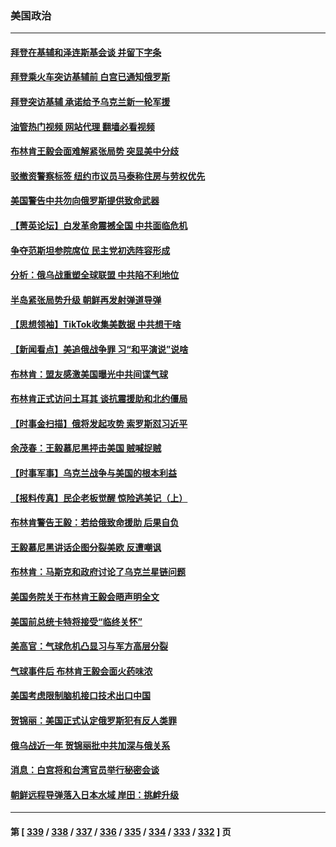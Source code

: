 ### 美国政治
---
#### [拜登在基辅和泽连斯基会谈 并留下字条](../../pages/ncid1078159/n13934265.md?02210445) 
#### [拜登乘火车突访基辅前 白宫已通知俄罗斯](../../pages/ncid1078159/n13934251.md?02210445) 
#### [拜登突访基辅 承诺给予乌克兰新一轮军援](../../pages/ncid1078159/n13934017.md?02210445) 
#### [油管热门视频 网站代理 翻墙必看视频](http://138.2.39.72:81/youtube.html?epic-marker?02210445)
#### [布林肯王毅会面难解紧张局势 突显美中分歧](../../pages/ncid1078159/n13933810.md?02210445) 
#### [驳撤资警察标签 纽约市议员马泰称住房与劳权优先](../../pages/ncid1078159/n13933793.md?02210445) 
#### [美国警告中共勿向俄罗斯提供致命武器](../../pages/ncid1078159/n13933562.md?02210445) 
#### [【菁英论坛】白发革命震撼全国 中共面临危机](../../pages/ncid1078159/n13933656.md?02210445) 
#### [争夺范斯坦参院席位 民主党初选阵容形成](../../pages/ncid1078159/n13933686.md?02210445) 
#### [分析：俄乌战重塑全球联盟 中共陷不利地位](../../pages/ncid1078159/n13933636.md?02210445) 
#### [半岛紧张局势升级 朝鲜再发射弹道导弹](../../pages/ncid1078159/n13933687.md?02210445) 
#### [【思想领袖】TikTok收集美数据 中共想干啥](../../pages/ncid1078159/n13908601.md?02210445) 
#### [【新闻看点】美追俄战争罪 习“和平演说”说啥](../../pages/ncid1078159/n13933046.md?02210445) 
#### [布林肯：盟友感激美国曝光中共间谍气球](../../pages/ncid1078159/n13933535.md?02210445) 
#### [布林肯正式访问土耳其 谈抗震援助和北约僵局](../../pages/ncid1078159/n13933520.md?02210445) 
#### [【时事金扫描】俄将发起攻势 索罗斯怼习近平](../../pages/ncid1078159/n13932824.md?02210445) 
#### [余茂春：王毅慕尼黑抨击美国 贼喊捉贼](../../pages/ncid1078159/n13933469.md?02210445) 
#### [【时事军事】乌克兰战争与美国的根本利益](../../pages/ncid1078159/n13933036.md?02210445) 
#### [【报料传真】民企老板觉醒 惊险逃美记（上）](../../pages/ncid1078159/n13933035.md?02210445) 
#### [布林肯警告王毅：若给俄致命援助 后果自负](../../pages/ncid1078159/n13933006.md?02210445) 
#### [王毅慕尼黑讲话企图分裂美欧 反遭嘲讽](../../pages/ncid1078159/n13932976.md?02210445) 
#### [布林肯：马斯克和政府讨论了乌克兰星链问题](../../pages/ncid1078159/n13932961.md?02210445) 
#### [美国务院关于布林肯王毅会晤声明全文](../../pages/ncid1078159/n13932947.md?02210445) 
#### [美国前总统卡特将接受“临终关怀”](../../pages/ncid1078159/n13932939.md?02210445) 
#### [美高官：气球危机凸显习与军方高层分裂](../../pages/ncid1078159/n13932877.md?02210445) 
#### [气球事件后 布林肯王毅会面火药味浓](../../pages/ncid1078159/n13932907.md?02210445) 
#### [美国考虑限制脑机接口技术出口中国](../../pages/ncid1078159/n13932875.md?02210445) 
#### [贺锦丽：美国正式认定俄罗斯犯有反人类罪](../../pages/ncid1078159/n13932829.md?02210445) 
#### [俄乌战近一年 贺锦丽批中共加深与俄关系](../../pages/ncid1078159/n13932832.md?02210445) 
#### [消息：白宫将和台湾官员举行秘密会谈](../../pages/ncid1078159/n13932768.md?02210445) 
#### [朝鲜远程导弹落入日本水域 岸田：挑衅升级](../../pages/ncid1078159/n13932704.md?02210445) 

---
#### 第 [ [339](./339.md?02210445) / [338](./338.md?02210445) / [337](./337.md?02210445) / [336](./336.md?02210445) / [335](./335.md?02210445) / [334](./334.md?02210445) / [333](./333.md?02210445) / [332](./332.md?02210445) ] 页
